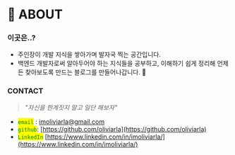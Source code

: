 # 🐶 ABOUT

### 이곳은..?

* 주인장이 개발 지식을 쌓아가며 발자국 찍는 공간입니다.
* 백엔드 개발자로써 알아두어야 하는 지식들을 공부하고, 이해하기 쉽게 정리해 언제든 찾아보도록 만드는 블로그를 만들어나갑니다. 💐

### CONTACT

> _"자신을 한계짓지 말고 일단 해보자"_

* <mark style="color:green;">`email`</mark> : imoliviarla@gmail.com
* <mark style="color:green;">`github`</mark>: [https://github.com/oliviarla](https://github.com/oliviarla)
* <mark style="color:green;">`LinkedIn`</mark> [https://www.linkedin.com/in/imoliviarla/](https://www.linkedin.com/in/imoliviarla/)
